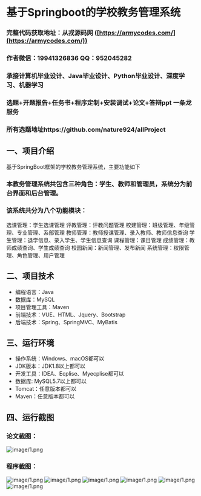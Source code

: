 基于Springboot的学校教务管理系统
=
### 完整代码获取地址：从戎源码网 ([https://armycodes.com/](https://armycodes.com/))
### 作者微信：19941326836  QQ：952045282 
### 承接计算机毕业设计、Java毕业设计、Python毕业设计、深度学习、机器学习
### 选题+开题报告+任务书+程序定制+安装调试+论文+答辩ppt 一条龙服务
### 所有选题地址https://github.com/nature924/allProject

一、项目介绍
---
基于SpringBoot框架的学校教务管理系统，主要功能如下
### 本教务管理系统共包含三种角色：学生、教师和管理员，系统分为前台界面和后台管理。
### 该系统共分为八个功能模块：
选课管理：学生选课管理
评教管理：评教问题管理
校建管理：班级管理、年级管理、专业管理、系部管理
教师管理：教师授课管理、录入教师、教师信息查询
学生管理：退学信息、录入学生、学生信息查询
课程管理：课目管理
成绩管理：教师成绩查询、学生成绩查询
校园新闻：新闻管理、发布新闻
系统管理：权限管理、角色管理、用户管理




二、项目技术
---
- 编程语言：Java
- 数据库：MySQL
- 项目管理工具：Maven
- 前端技术：VUE、HTML、Jquery、Bootstrap
- 后端技术：Spring、SpringMVC、MyBatis

三、运行环境
---
- 操作系统：Windows、macOS都可以
- JDK版本：JDK1.8以上都可以
- 开发工具：IDEA、Ecplise、Myecplise都可以
- 数据库: MySQL5.7以上都可以
- Tomcat：任意版本都可以
- Maven：任意版本都可以

四、运行截图
---
### 论文截图：
![image/1.png](limage/1.png)

### 程序截图：
![image/1.png](image/1.png)
![image/1.png](image/2.png)
![image/1.png](image/3.png)
![image/1.png](image/4.png)
![image/1.png](image/5.png)
![image/1.png](image/6.png)




